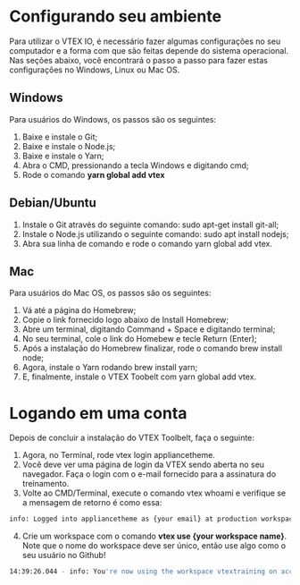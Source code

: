 # Configurando seu ambiente

Para utilizar o VTEX IO, é necessário fazer algumas configurações no seu computador e a forma com que são feitas depende do sistema operacional. Nas seções abaixo, você encontrará o passo a passo para fazer estas configurações no Windows, Linux ou Mac OS.

## Windows

Para usuários do Windows, os passos são os seguintes:

1. Baixe e instale o Git;
2. Baixe e instale o Node.js;
3. Baixe e instale o Yarn;
4. Abra o CMD, pressionando a tecla Windows e digitando cmd;
5. Rode o comando **yarn global add vtex**

## Debian/Ubuntu

1. Instale o Git através do seguinte comando: sudo apt-get install git-all;
2. Instale o Node.js utilizando o seguinte comando: sudo apt install nodejs;
3. Abra sua linha de comando e rode o comando yarn global add vtex.

## Mac

Para usuários do Mac OS, os passos são os seguintes:

1. Vá até a página do Homebrew;
2. Copie o link fornecido logo abaixo de Install Homebrew;
3. Abre um terminal, digitando Command + Space e digitando terminal;
4. No seu terminal, cole o link do Homebew e tecle Return (Enter);
5. Após a instalação do Homebrew finalizar, rode o comando brew install node;
6. Agora, instale o Yarn rodando brew install yarn;
7. E, finalmente, instale o VTEX Toobelt com yarn global add vtex.

# Logando em uma conta

Depois de concluir a instalação do VTEX Toolbelt, faça o seguinte:

1. Agora, no Terminal, rode vtex login appliancetheme.
2. Você deve ver uma página de login da VTEX sendo aberta no seu navegador. Faça o login com o e-mail fornecido para a assinatura do treinamento.
3. Volte ao CMD/Terminal, execute o comando vtex whoami e verifique se a mensagem de retorno é como essa:

```sh
info: Logged into appliancetheme as {your email} at production workspace master
```

4. Crie um workspace com o comando **vtex use {your workspace name}**. Note que o nome do workspace deve ser único, então use algo como o seu usuário no Github!

```sh
14:39:26.044 - info: You're now using the workspace vtextraining on account appliancetheme!
```


